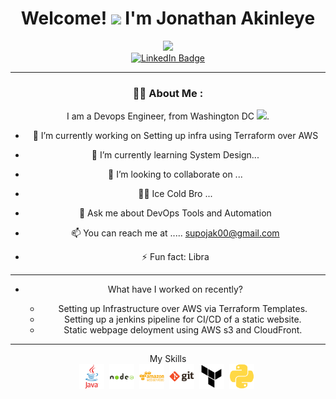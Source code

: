 
<div id="header" align="center">
 <h1>
  Welcome! 
  <img src="https://media.giphy.com/media/hvRJCLFzcasrR4ia7z/giphy.gif" width="40"/>
  I'm Jonathan Akinleye
  </h1>
  <img src="https://media.giphy.com/media/xipa31hSAdSniIA4rV/giphy.gif" width="100"/>

<div id="badges">
  <a href="your-linkedin-URL">
  <img src="https://img.shields.io/badge/LinkedIn-blue?style=for-the-badge&logo=linkedin&logoColor=white" alt="LinkedIn Badge" width="100"/>
  </a>
 <div>
  
---
  
### :man_technologist: About Me :

 I am a Devops Engineer, from Washington DC <img src="https://media.giphy.com/media/F3h8ekM8o0zvwVY0Ry/giphy.gif" width="40">. 

- 🔭 I’m currently working on Setting up infra using Terraform over AWS
- 🌱 I’m currently learning System Design...
- 👯 I’m looking to collaborate on ...
- 🤙🏿 Ice Cold Bro ...
- 💬 Ask me about DevOps Tools and Automation
- 📫 You can reach me at ..... supojak00@gmail.com

- ⚡ Fun fact: Libra
 ---
  <ul>
    <li>What have I worked on recently?</li>
        <ul>
            <li> Setting up Infrastructure over AWS via Terraform Templates.</li>
            <li> Setting up a jenkins pipeline for CI/CD of a static website.</li>
            <li> Static webpage deloyment using AWS s3 and CloudFront. </li>
        </ul>
    </li>
</ul>
   
  
  ---
  
 <div id="header" align="center">
               My Skills
  <div>
  <img src="https://github.com/devicons/devicon/blob/master/icons/java/java-original-wordmark.svg" title="Java" alt="Java" width="40" height="40"/>&nbsp;
  <img src="https://github.com/devicons/devicon/blob/master/icons/nodejs/nodejs-original-wordmark.svg" title="NodeJS" alt="NodeJS" width="40" height="40"/>&nbsp;
  <img src="https://github.com/devicons/devicon/blob/master/icons/amazonwebservices/amazonwebservices-plain-wordmark.svg" title="AWS" alt="AWS" width="40" height="40"/>&nbsp;
  <img src="https://github.com/devicons/devicon/blob/master/icons/git/git-original-wordmark.svg" title="Git" **alt="Git" width="40" height="40"/>&nbsp; 
  <img src="https://github.com/devicons/devicon/blob/master/icons/terraform/terraform-plain.svg"
  title="Terraform" **alt="Terraform" width="40" height="40"/>&nbsp;
  <img src="https://github.com/devicons/devicon/blob/master/icons/python/python-plain.svg"
  title="Python" **alt="Python" width="40" height="40"/>&nbsp;
  </div>
